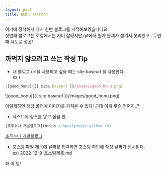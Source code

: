 ```yaml
---
layout: post
title: 블로그 다시시작!
---
```


여기에 정착해서 다시 한번 블로그를 시작해보겠습니다요 <br>
첫번째 블로그는 로컬에서는 서버 잘떴지만 git에서 뭔가 문제가 생겨서 못띄웠고.. 두번째 시도로 성공!

## 까먹지 않으려고 쓰는 작성 Tip
- 내 블로그 url을 사용하고 싶을 때는 stie.baseurl 을 사용한다. <br>
ex ) 
```javascript
![good_honu]({{ site.baseurl }}/images/good_honu.png)
```
![good_honu]({{ site.baseurl }}/images/good_honu.png)

이렇게하면 해당 폴더에 이미지를 가져올 수 있다!
근데 이게 무슨 언어지..?

- 텍스트에 링크를 넣고 싶을 땐
```javascript
[호두누나 개발블로그](https://hyunkyungyu.github.io)
```
[호두누나 개발블로그](https://hyunkyungyu.github.io)

- 포스팅 파일 제목에 날짜를 입력하면 포스팅 하단에 작성 날짜가 전시된다. <br>
ex) 2022-12-9-포스팅제목.md

화 이 팅!

